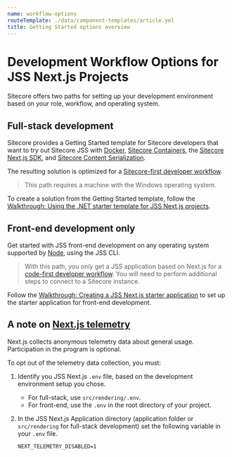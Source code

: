 ```yaml
---
name: workflow-options
routeTemplate: ./data/component-templates/article.yml
title: Getting Started options overview
---
```

#  Development Workflow Options for JSS Next.js Projects

Sitecore offers two paths for setting up your development environment based on your role, workflow, and operating system. 

## Full-stack development

Sitecore provides a Getting Started template for Sitecore developers that want to try out  Sitecore JSS with [Docker](https://www.docker.com/), [Sitecore Containers](https://containers.doc.sitecore.com/), the [Sitecore Next.js SDK](/), and [Sitecore Content Serialization](https://doc.sitecore.com/developers/101/developer-tools/en/sitecore-content-serialization.html).

The resulting solution is optimized for a [Sitecore-first developer workflow](/docs/fundamentals/dev-workflows/sitecore-first). 

> This path requires a machine with the Windows operating system.

To create a solution from the Getting Started template, follow the [Walkthrough: Using the .NET starter template for JSS Next.js projects](/docs/nextjs/getting-started/walkthrough-dotnetnew).

## Front-end development only

Get started with JSS front-end development on any operating system supported by [Node](https://nodejs.org/), using the JSS CLI. 

> With this path, you only get a JSS application based on Next.js for a [code-first developer workflow](/docs/fundamentals/dev-workflows/code-first). You will need to perform additional steps to connect to a Sitecore instance.

Follow the [Walkthrough: Creating a JSS Next.js starter application](/docs/nextjs/getting-started/walkthrough-jsscreate) to set up the starter application for front-end development.

## A note on [Next.js telemetry](https://nextjs.org/telemetry)

Next.js collects anonymous telemetry data about general usage. Participation in the program is optional.

To opt out of the telemetry data collection, you must:

1. Identify you JSS Next.js `.env` file, based on the development environment setup you chose.
   * For full-stack, use `src/rendering/.env`.
   * For front-end, use the `.env` in the root directory of your project. 

2. In the JSS Next.js Application directory (application folder or `src/rendering` for full-stack development)  set the following variable in your `.env` file.

   ```
   NEXT_TELEMETRY_DISABLED=1
   ```
